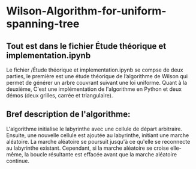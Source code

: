 # Wilson-Algorithm-for-uniform-spanning-tree
## Tout est dans le fichier Étude théorique et implementation.ipynb 
Le fichier /Étude théorique et implementation.ipynb se compse de deux parties, le première est une étude théorique de l’algorithme de Wilson qui permet de générer un arbre couvrant suivant une loi uniforme. Quant à la deuxième, C'est une implémentation de l'algorithme en Python et deux démos (deux  grilles, carrée et triangulaire).
## Bref description de l'algorithme:

L'algorithme initialise le labyrinthe avec une cellule de départ arbitraire. Ensuite, une nouvelle cellule est ajoutée au labyrinthe, initiant une marche aléatoire. La marche aléatoire se poursuit jusqu'à ce qu'elle se reconnecte au labyrinthe existant. Cependant, si la marche aléatoire se croise elle-même, la boucle résultante est effacée avant que la marche aléatoire continue.
